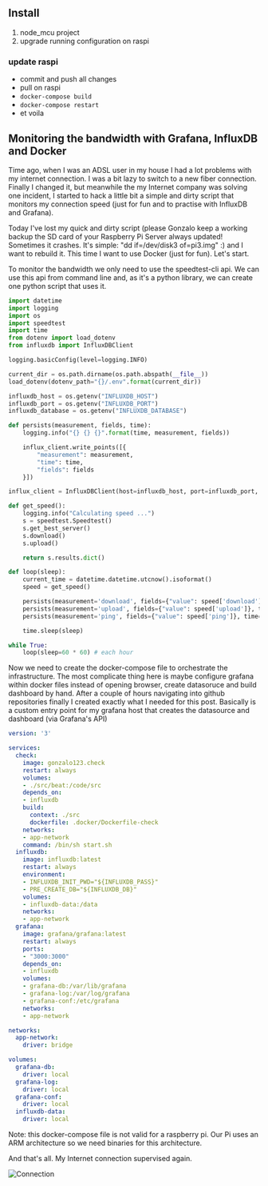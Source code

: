 ## Install 
1. node_mcu project 
2. upgrade running configuration on raspi

### update raspi
- commit and push all changes
- pull on raspi
- `docker-compose build`
- `docker-compose restart`
- et voila

## Monitoring the bandwidth with Grafana, InfluxDB and Docker

Time ago, when I was an ADSL user in my house I had a lot problems with my internet connection. I was a bit lazy to switch to a new fiber connection. Finally I changed it, but meanwhile the my Internet company was solving one incident, I started to hack a little bit a simple and dirty script that monitors my connection speed (just for fun and to practise with InfluxDB and Grafana).

Today I've lost my quick and dirty script (please Gonzalo keep a working backup the SD card of your Raspberry Pi Server always updated! Sometimes it crashes. It's simple: "dd if=/dev/disk3 of=pi3.img" :) and I want to rebuild it. This time I want to use Docker (just for fun). Let's start.

To monitor the bandwidth we only need to use the speedtest-cli api. We can use this api from command line and, as it's a python library, we can create one python script that uses it.

```python
import datetime
import logging
import os
import speedtest
import time
from dotenv import load_dotenv
from influxdb import InfluxDBClient

logging.basicConfig(level=logging.INFO)

current_dir = os.path.dirname(os.path.abspath(__file__))
load_dotenv(dotenv_path="{}/.env".format(current_dir))

influxdb_host = os.getenv("INFLUXDB_HOST")
influxdb_port = os.getenv("INFLUXDB_PORT")
influxdb_database = os.getenv("INFLUXDB_DATABASE")

def persists(measurement, fields, time):
    logging.info("{} {} {}".format(time, measurement, fields))

    influx_client.write_points([{
        "measurement": measurement,
        "time": time,
        "fields": fields
    }])

influx_client = InfluxDBClient(host=influxdb_host, port=influxdb_port, database=influxdb_database)

def get_speed():
    logging.info("Calculating speed ...")
    s = speedtest.Speedtest()
    s.get_best_server()
    s.download()
    s.upload()

    return s.results.dict()

def loop(sleep):
    current_time = datetime.datetime.utcnow().isoformat()
    speed = get_speed()

    persists(measurement='download', fields={"value": speed['download']}, time=current_time)
    persists(measurement='upload', fields={"value": speed['upload']}, time=current_time)
    persists(measurement='ping', fields={"value": speed['ping']}, time=current_time)

    time.sleep(sleep)

while True:
    loop(sleep=60 * 60) # each hour
```

Now we need to create the docker-compose file to orchestrate the infrastructure. The most complicate thing here is maybe configure grafana within docker files instead of opening browser, create datasoruce and build dashboard by hand. After a couple of hours navigating into github repositories finally I created exactly what I needed for this post. Basically is a custom entry point for my grafana host that creates the datasource and dashboard (via Grafana's API)

```yml
version: '3'

services:
  check:
    image: gonzalo123.check
    restart: always
    volumes:
    - ./src/beat:/code/src
    depends_on:
    - influxdb
    build:
      context: ./src
      dockerfile: .docker/Dockerfile-check
    networks:
    - app-network
    command: /bin/sh start.sh
  influxdb:
    image: influxdb:latest
    restart: always
    environment:
    - INFLUXDB_INIT_PWD="${INFLUXDB_PASS}"
    - PRE_CREATE_DB="${INFLUXDB_DB}"
    volumes:
    - influxdb-data:/data
    networks:
    - app-network
  grafana:
    image: grafana/grafana:latest
    restart: always
    ports:
    - "3000:3000"
    depends_on:
    - influxdb
    volumes:
    - grafana-db:/var/lib/grafana
    - grafana-log:/var/log/grafana
    - grafana-conf:/etc/grafana
    networks:
    - app-network

networks:
  app-network:
    driver: bridge

volumes:
  grafana-db:
    driver: local
  grafana-log:
    driver: local
  grafana-conf:
    driver: local
  influxdb-data:
    driver: local
```
Note: this docker-compose file is not valid for a raspberry pi. Our Pi uses an ARM architecture so we need binaries for this architecture. 

And that's all. My Internet connection supervised again.

![Connection](img/internet.png "Connection")